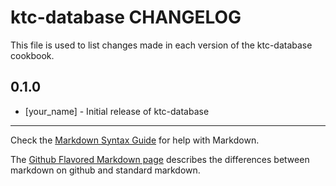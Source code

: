 ktc-database CHANGELOG
======================

This file is used to list changes made in each version of the ktc-database cookbook.

0.1.0
-----
- [your_name] - Initial release of ktc-database

- - -
Check the [Markdown Syntax Guide](http://daringfireball.net/projects/markdown/syntax) for help with Markdown.

The [Github Flavored Markdown page](http://github.github.com/github-flavored-markdown/) describes the differences between markdown on github and standard markdown.
